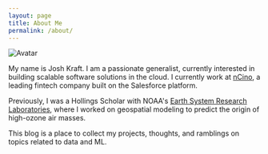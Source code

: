 ```yaml
---
layout: page
title: About Me
permalink: /about/
---
```


![Avatar](joshkraft-blog/images/avatar.jpg)

My name is Josh Kraft. I am a passionate generalist, currently interested in
building scalable software solutions in the cloud. I currently work at
[nCino](https://www.ncino.com), a leading fintech company built on the
Salesforce platform.

Previously, I was a Hollings Scholar with NOAA's [Earth System Research Laboratories](https://www.esrl.noaa.gov), where I worked on geospatial
modeling to predict the origin of high-ozone air masses.

This blog is a place to collect my projects, thoughts, and ramblings on topics related to data and ML.
